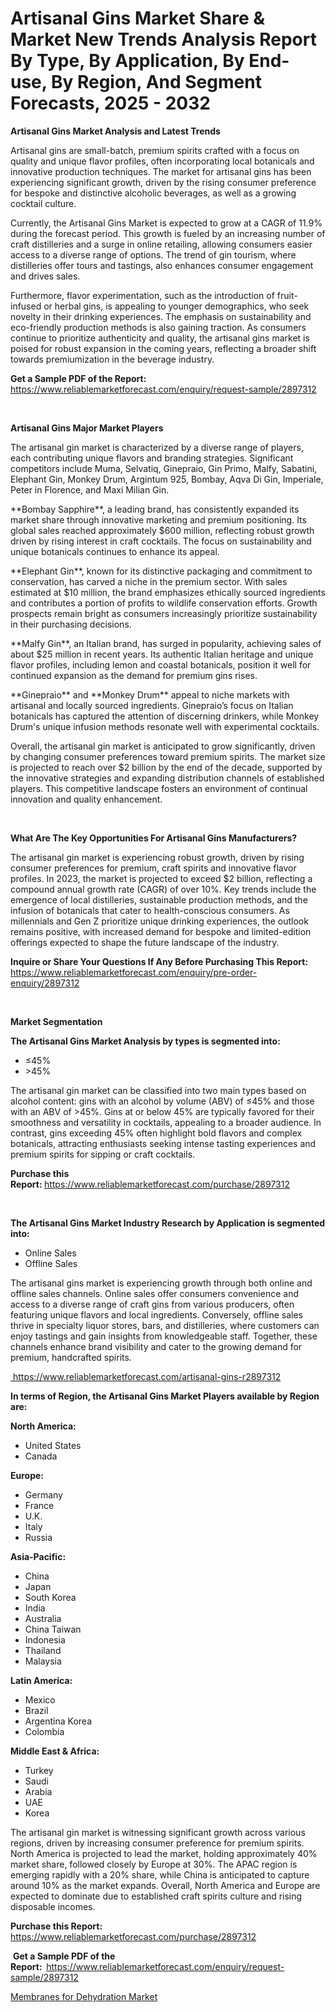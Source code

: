 <p><h1>Artisanal Gins Market Share & Market New Trends Analysis Report By Type, By Application, By End-use, By Region, And Segment Forecasts, 2025 - 2032</h1></p><p><strong>Artisanal Gins Market Analysis and Latest Trends</strong></p>
<p><p>Artisanal gins are small-batch, premium spirits crafted with a focus on quality and unique flavor profiles, often incorporating local botanicals and innovative production techniques. The market for artisanal gins has been experiencing significant growth, driven by the rising consumer preference for bespoke and distinctive alcoholic beverages, as well as a growing cocktail culture.</p><p>Currently, the Artisanal Gins Market is expected to grow at a CAGR of 11.9% during the forecast period. This growth is fueled by an increasing number of craft distilleries and a surge in online retailing, allowing consumers easier access to a diverse range of options. The trend of gin tourism, where distilleries offer tours and tastings, also enhances consumer engagement and drives sales.</p><p>Furthermore, flavor experimentation, such as the introduction of fruit-infused or herbal gins, is appealing to younger demographics, who seek novelty in their drinking experiences. The emphasis on sustainability and eco-friendly production methods is also gaining traction. As consumers continue to prioritize authenticity and quality, the artisanal gins market is poised for robust expansion in the coming years, reflecting a broader shift towards premiumization in the beverage industry.</p></p>
<p><strong>Get a Sample PDF of the Report:&nbsp;</strong> <a href="https://www.reliablemarketforecast.com/enquiry/request-sample/2897312?utm_campaign=2755&utm_medium=2&utm_source=Github&utm_content=ia&utm_term=15032025&utm_id=artisanal-gins">https://www.reliablemarketforecast.com/enquiry/request-sample/2897312</a></p>
<p>&nbsp;</p>
<p><strong>Artisanal Gins Major Market Players</strong></p>
<p><p>The artisanal gin market is characterized by a diverse range of players, each contributing unique flavors and branding strategies. Significant competitors include Muma, Selvatiq, Ginepraio, Gin Primo, Malfy, Sabatini, Elephant Gin, Monkey Drum, Argintum 925, Bombay, Aqva Di Gin, Imperiale, Peter in Florence, and Maxi Milian Gin.</p><p>**Bombay Sapphire**, a leading brand, has consistently expanded its market share through innovative marketing and premium positioning. Its global sales reached approximately $600 million, reflecting robust growth driven by rising interest in craft cocktails. The focus on sustainability and unique botanicals continues to enhance its appeal.</p><p>**Elephant Gin**, known for its distinctive packaging and commitment to conservation, has carved a niche in the premium sector. With sales estimated at $10 million, the brand emphasizes ethically sourced ingredients and contributes a portion of profits to wildlife conservation efforts. Growth prospects remain bright as consumers increasingly prioritize sustainability in their purchasing decisions.</p><p>**Malfy Gin**, an Italian brand, has surged in popularity, achieving sales of about $25 million in recent years. Its authentic Italian heritage and unique flavor profiles, including lemon and coastal botanicals, position it well for continued expansion as the demand for premium gins rises.</p><p>**Ginepraio** and **Monkey Drum** appeal to niche markets with artisanal and locally sourced ingredients. Ginepraio’s focus on Italian botanicals has captured the attention of discerning drinkers, while Monkey Drum's unique infusion methods resonate well with experimental cocktails.</p><p>Overall, the artisanal gin market is anticipated to grow significantly, driven by changing consumer preferences toward premium spirits. The market size is projected to reach over $2 billion by the end of the decade, supported by the innovative strategies and expanding distribution channels of established players. This competitive landscape fosters an environment of continual innovation and quality enhancement.</p></p>
<p>&nbsp;</p>
<p><strong>What Are The Key Opportunities For Artisanal Gins Manufacturers?</strong></p>
<p><p>The artisanal gin market is experiencing robust growth, driven by rising consumer preferences for premium, craft spirits and innovative flavor profiles. In 2023, the market is projected to exceed $2 billion, reflecting a compound annual growth rate (CAGR) of over 10%. Key trends include the emergence of local distilleries, sustainable production methods, and the infusion of botanicals that cater to health-conscious consumers. As millennials and Gen Z prioritize unique drinking experiences, the outlook remains positive, with increased demand for bespoke and limited-edition offerings expected to shape the future landscape of the industry.</p></p>
<p><strong>Inquire or Share Your Questions If Any Before Purchasing This Report:</strong> <a href="https://www.reliablemarketforecast.com/enquiry/pre-order-enquiry/2897312?utm_campaign=2755&utm_medium=2&utm_source=Github&utm_content=ia&utm_term=15032025&utm_id=artisanal-gins">https://www.reliablemarketforecast.com/enquiry/pre-order-enquiry/2897312</a></p>
<p>&nbsp;</p>
<p><strong>Market Segmentation</strong></p>
<p><strong>The Artisanal Gins Market Analysis by types is segmented into:</strong></p>
<p><ul><li>≤45%</li><li>>45%</li></ul></p>
<p><p>The artisanal gin market can be classified into two main types based on alcohol content: gins with an alcohol by volume (ABV) of ≤45% and those with an ABV of >45%. Gins at or below 45% are typically favored for their smoothness and versatility in cocktails, appealing to a broader audience. In contrast, gins exceeding 45% often highlight bold flavors and complex botanicals, attracting enthusiasts seeking intense tasting experiences and premium spirits for sipping or craft cocktails.</p></p>
<p><strong>Purchase this Report:&nbsp;</strong><a href="https://www.reliablemarketforecast.com/purchase/2897312?utm_campaign=2755&utm_medium=2&utm_source=Github&utm_content=ia&utm_term=15032025&utm_id=artisanal-gins">https://www.reliablemarketforecast.com/purchase/2897312</a></p>
<p>&nbsp;</p>
<p><strong>The Artisanal Gins Market Industry Research by Application is segmented into:</strong></p>
<p><ul><li>Online Sales</li><li>Offline Sales</li></ul></p>
<p><p>The artisanal gins market is experiencing growth through both online and offline sales channels. Online sales offer consumers convenience and access to a diverse range of craft gins from various producers, often featuring unique flavors and local ingredients. Conversely, offline sales thrive in specialty liquor stores, bars, and distilleries, where customers can enjoy tastings and gain insights from knowledgeable staff. Together, these channels enhance brand visibility and cater to the growing demand for premium, handcrafted spirits.</p></p>
<p><a href="https://www.reliablemarketforecast.com/artisanal-gins-r2897312?utm_campaign=2755&utm_medium=2&utm_source=Github&utm_content=ia&utm_term=15032025&utm_id=artisanal-gins">&nbsp;https://www.reliablemarketforecast.com/artisanal-gins-r2897312</a></p>
<p><strong>In terms of Region, the Artisanal Gins Market Players available by Region are:</strong></p>
<p>
    <p> <strong> North America: </strong>
        <ul>
            <li>United States</li>
            <li>Canada</li>
        </ul>
        </p> 
    <p> <strong> Europe: </strong>
        <ul>
            <li>Germany</li>
            <li>France</li>
            <li>U.K.</li>
            <li>Italy</li>
            <li>Russia</li>
        </ul>
        </p> 
    <p> <strong> Asia-Pacific: </strong>
        <ul>
            <li>China</li>
            <li>Japan</li>
            <li>South Korea</li>
            <li>India</li>
            <li>Australia</li>
            <li>China Taiwan</li>
            <li>Indonesia</li>
            <li>Thailand</li>
            <li>Malaysia</li>
        </ul>
        </p> 
    <p> <strong> Latin America: </strong>
        <ul>
            <li>Mexico</li>
            <li>Brazil</li>
            <li>Argentina Korea</li>
            <li>Colombia</li>
        </ul>
        </p> 
    <p> <strong> Middle East & Africa: </strong>
        <ul>
            <li>Turkey</li>
            <li>Saudi</li>
            <li>Arabia</li>
            <li>UAE</li>
            <li>Korea</li>
        </ul>
    </p>
    </p>
<p><p>The artisanal gin market is witnessing significant growth across various regions, driven by increasing consumer preference for premium spirits. North America is projected to lead the market, holding approximately 40% market share, followed closely by Europe at 30%. The APAC region is emerging rapidly with a 20% share, while China is anticipated to capture around 10% as the market expands. Overall, North America and Europe are expected to dominate due to established craft spirits culture and rising disposable incomes.</p></p>
<p><strong>Purchase this Report: </strong><a href="https://www.reliablemarketforecast.com/purchase/2897312?utm_campaign=2755&utm_medium=2&utm_source=Github&utm_content=ia&utm_term=15032025&utm_id=artisanal-gins">https://www.reliablemarketforecast.com/purchase/2897312</a></p>
<p>&nbsp;<strong>Get a Sample PDF of the Report:&nbsp;&nbsp;</strong><a href="https://www.reliablemarketforecast.com/enquiry/request-sample/2897312?utm_campaign=2755&utm_medium=2&utm_source=Github&utm_content=ia&utm_term=15032025&utm_id=artisanal-gins">https://www.reliablemarketforecast.com/enquiry/request-sample/2897312</a></p>
<p><strong></strong></p>
<p><p><a href="https://github.com/akrachveslov/Market-Research-Report-List-1/blob/main/membranes-for-dehydration-market.md?utm_campaign=2755&utm_medium=2&utm_source=Github&utm_content=ia&utm_term=15032025&utm_id=artisanal-gins">Membranes for Dehydration Market</a></p></p>